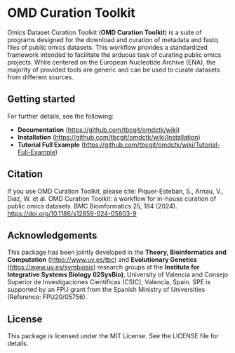 # OMD Curation Toolkit
Omics Dataset Curation Toolkit (**OMD Curation Toolkit**) is a suite of programs designed for the download and curation of metadata and fastq files of public omics datasets. This workflow provides a standardized framework intended to facilitate the arduous task of curating public omics projects. While centered on the European Nucleotide Archive (ENA), the majority of provided tools are generic and can be used to curate datasets from different sources.

## Getting started
For further details, see the following:
* **Documentation** (https://github.com/tbcgit/omdctk/wiki)
* **Installation** (https://github.com/tbcgit/omdctk/wiki/Installation)
* **Tutorial Full Example** (https://github.com/tbcgit/omdctk/wiki/Tutorial-Full-Example)

## Citation
If you use OMD Curation Toolkit, please cite:
Piquer-Esteban, S., Arnau, V., Diaz, W. et al. OMD Curation Toolkit: a workflow for in-house curation of public omics datasets. BMC Bioinformatics 25, 184 (2024). https://doi.org/10.1186/s12859-024-05803-9

## Acknowledgements
This package has been jointly developed in the **Theory, Bioinformatics and Computation** (https://www.uv.es/tbc) and **Evolutionary Genetics** (https://www.uv.es/symbiosis) research groups at the **Institute for Integrative Systems Biology (I2SysBio)**, University of Valencia and Consejo Superior de Investigaciones Científicas (CSIC), Valencia, Spain. SPE is supported by an FPU grant from the Spanish Ministry of Universities (Reference: FPU20/05756).

## License
This package is licensed under the MIT License. See the LICENSE file for details.
